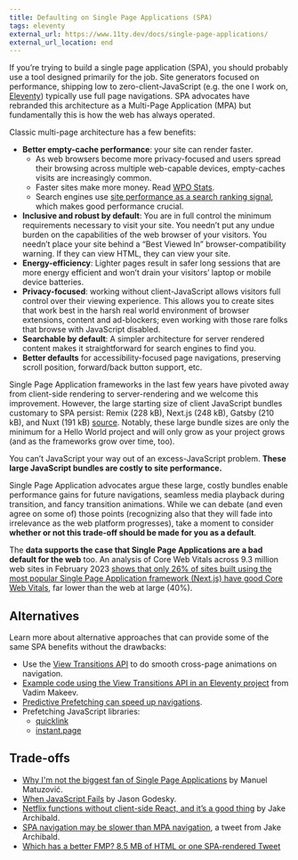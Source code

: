 ```yaml
---
title: Defaulting on Single Page Applications (SPA)
tags: eleventy
external_url: https://www.11ty.dev/docs/single-page-applications/
external_url_location: end
---
```

If you’re trying to build a single page application (SPA), you should probably use a tool designed primarily for the job. Site generators focused on performance, shipping low to zero-client-JavaScript (e.g. the one I work on, [Eleventy](https://www.11ty.dev/)) typically use full page navigations. SPA advocates have rebranded this architecture as a Multi-Page Application (MPA) but fundamentally this is how the web has always operated.

Classic multi-page architecture has a few benefits:

* **Better empty-cache performance**: your site can render faster.
	* As web browsers become more privacy-focused and users spread their browsing across multiple web-capable devices, empty-caches visits are increasingly common.
	* Faster sites make more money. Read [WPO Stats](https://wpostats.com/).
	* Search engines use [site performance as a search ranking signal](https://developers.google.com/search/blog/2020/11/timing-for-page-experience), which makes good performance crucial.
* **Inclusive and robust by default**: You are in full control the minimum requirements necessary to visit your site. You needn’t put any undue burden on the capabilities of the web browser of your visitors. You needn’t place your site behind a “Best Viewed In” browser-compatibility warning. If they can view HTML, they can view your site.
* **Energy-efficiency**: Lighter pages result in safer long sessions that are more energy efficient and won’t drain your visitors’ laptop or mobile device batteries.
* **Privacy-focused**: working without client-JavaScript allows visitors full control over their viewing experience. This allows you to create sites that work best in the harsh real world environment of browser extensions, content and ad-blockers; even working with those rare folks that browse with JavaScript disabled.
* **Searchable by default**: A simpler architecture for server rendered content makes it straightforward for search engines to find you.
* **Better defaults** for accessibility-focused page navigations, preserving scroll position, forward/back button support, etc.

Single Page Application frameworks in the last few years have pivoted away from client-side rendering to server-rendering and we welcome this improvement. However, the large starting size of client JavaScript bundles customary to SPA persist: Remix (228 kB), Next.js (248 kB), Gatsby (210 kB), and Nuxt (191 kB) <a href="/web/site-generator-review/#client-javascript-baseline" class="notes_link">source</a>. Notably, these large bundle sizes are only the minimum for a Hello World project and will only grow as your project grows (and as the frameworks grow over time, too).

You can’t JavaScript your way out of an excess-JavaScript problem. **These large JavaScript bundles are costly to site performance.**

Single Page Application advocates argue these large, costly bundles enable performance gains for future navigations, seamless media playback during transition, and fancy transition animations. While we can debate (and even agree on some of) those points (recognizing also that they will fade into irrelevance as the web platform progresses), take a moment to consider **whether or not this trade-off should be made for you as a default**.

The **data supports the case that Single Page Applications are a bad default for the web** too. An analysis of Core Web Vitals across 9.3 million web sites in February 2023 [shows that only 26% of sites built using the most popular Single Page Application framework (Next.js) have good Core Web Vitals](https://lookerstudio.google.com/u/0/reporting/55bc8fad-44c2-4280-aa0b-5f3f0cd3d2be/page/M6ZPC?s=lD9m_MQgyGU), far lower than the web at large (40%).

## Alternatives

Learn more about alternative approaches that can provide some of the same SPA benefits without the drawbacks:

* Use the [View Transitions API](https://developer.chrome.com/docs/web-platform/view-transitions/) to do smooth cross-page animations on navigation.
* [Example code using the View Transitions API in an Eleventy project](https://github.com/pepelsbey/pepelsbey.dev/commit/accf0da) from Vadim Makeev.
* [Predictive Prefetching can speed up navigations](https://addyosmani.com/blog/prefetching/).
* Prefetching JavaScript libraries:
	* [quicklink](https://getquick.link/)
	* [instant.page](https://instant.page/)

## Trade-offs

* [Why I'm not the biggest fan of Single Page Applications](https://www.matuzo.at/blog/2023/single-page-applications-criticism/) by Manuel Matuzović.
* [When JavaScript Fails](https://scribe.rip/@jason.godesky/when-javascript-fails-52eef47e90db) by Jason Godesky.
* [Netflix functions without client-side React, and it’s a good thing](https://jakearchibald.com/2017/netflix-and-react/) by Jake Archibald.
* [SPA navigation may be slower than MPA navigation](https://twitter.com/jaffathecake/status/1433317536754458628), a tweet from Jake Archibald.
* [Which has a better FMP? 8.5 MB of HTML or one SPA-rendered Tweet](https://www.zachleat.com/twitter/1169998370041208832/)
